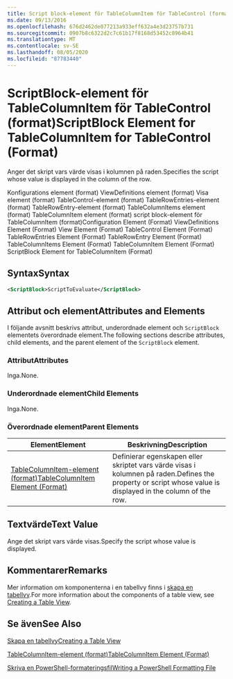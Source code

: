```yaml
---
title: Script block-element för TableColumnItem för TableControl (format) | Microsoft Docs
ms.date: 09/13/2016
ms.openlocfilehash: 676d2462de077213a933eff632a4e3d23757b731
ms.sourcegitcommit: 0907b8c6322d2c7c61b17f8168d53452c8964b41
ms.translationtype: MT
ms.contentlocale: sv-SE
ms.lasthandoff: 08/05/2020
ms.locfileid: "87783440"
---
```

# <a name="scriptblock-element-for-tablecolumnitem-for-tablecontrol-format"></a><span data-ttu-id="84e3b-102">ScriptBlock-element för TableColumnItem för TableControl (format)</span><span class="sxs-lookup"><span data-stu-id="84e3b-102">ScriptBlock Element for TableColumnItem for TableControl (Format)</span></span>

<span data-ttu-id="84e3b-103">Anger det skript vars värde visas i kolumnen på raden.</span><span class="sxs-lookup"><span data-stu-id="84e3b-103">Specifies the script whose value is displayed in the column of the row.</span></span>

<span data-ttu-id="84e3b-104">Konfigurations element (format) ViewDefinitions element (format) Visa element (format) TableControl-element (format) TableRowEntries-element (format) TableRowEntry-element (format) TableColumnItems element (format) TableColumnItem element (format) script block-element för TableColumnItem (format)</span><span class="sxs-lookup"><span data-stu-id="84e3b-104">Configuration Element (Format) ViewDefinitions Element (Format) View Element (Format) TableControl Element (Format) TableRowEntries Element (Format) TableRowEntry Element (Format) TableColumnItems Element (Format) TableColumnItem Element (Format) ScriptBlock Element for TableColumnItem (Format)</span></span>

## <a name="syntax"></a><span data-ttu-id="84e3b-105">Syntax</span><span class="sxs-lookup"><span data-stu-id="84e3b-105">Syntax</span></span>

```xml
<ScriptBlock>ScriptToEvaluate</ScriptBlock>
```

## <a name="attributes-and-elements"></a><span data-ttu-id="84e3b-106">Attribut och element</span><span class="sxs-lookup"><span data-stu-id="84e3b-106">Attributes and Elements</span></span>

<span data-ttu-id="84e3b-107">I följande avsnitt beskrivs attribut, underordnade element och `ScriptBlock` elementets överordnade element.</span><span class="sxs-lookup"><span data-stu-id="84e3b-107">The following sections describe attributes, child elements, and the parent element of the `ScriptBlock` element.</span></span>

### <a name="attributes"></a><span data-ttu-id="84e3b-108">Attribut</span><span class="sxs-lookup"><span data-stu-id="84e3b-108">Attributes</span></span>

<span data-ttu-id="84e3b-109">Inga.</span><span class="sxs-lookup"><span data-stu-id="84e3b-109">None.</span></span>

### <a name="child-elements"></a><span data-ttu-id="84e3b-110">Underordnade element</span><span class="sxs-lookup"><span data-stu-id="84e3b-110">Child Elements</span></span>

<span data-ttu-id="84e3b-111">Inga.</span><span class="sxs-lookup"><span data-stu-id="84e3b-111">None.</span></span>

### <a name="parent-elements"></a><span data-ttu-id="84e3b-112">Överordnade element</span><span class="sxs-lookup"><span data-stu-id="84e3b-112">Parent Elements</span></span>

|<span data-ttu-id="84e3b-113">Element</span><span class="sxs-lookup"><span data-stu-id="84e3b-113">Element</span></span>|<span data-ttu-id="84e3b-114">Beskrivning</span><span class="sxs-lookup"><span data-stu-id="84e3b-114">Description</span></span>|
|-------------|-----------------|
|[<span data-ttu-id="84e3b-115">TableColumnItem-element (format)</span><span class="sxs-lookup"><span data-stu-id="84e3b-115">TableColumnItem Element (Format)</span></span>](./tablecolumnitem-element-for-tablecolumnitems-for-tablecontrol-format.md)|<span data-ttu-id="84e3b-116">Definierar egenskapen eller skriptet vars värde visas i kolumnen på raden.</span><span class="sxs-lookup"><span data-stu-id="84e3b-116">Defines the property or script whose value is displayed in the column of the row.</span></span>|

## <a name="text-value"></a><span data-ttu-id="84e3b-117">Textvärde</span><span class="sxs-lookup"><span data-stu-id="84e3b-117">Text Value</span></span>

<span data-ttu-id="84e3b-118">Ange det skript vars värde visas.</span><span class="sxs-lookup"><span data-stu-id="84e3b-118">Specify the script whose value is displayed.</span></span>

## <a name="remarks"></a><span data-ttu-id="84e3b-119">Kommentarer</span><span class="sxs-lookup"><span data-stu-id="84e3b-119">Remarks</span></span>

<span data-ttu-id="84e3b-120">Mer information om komponenterna i en tabellvy finns i [skapa en tabellvy](./creating-a-table-view.md).</span><span class="sxs-lookup"><span data-stu-id="84e3b-120">For more information about the components of a table view, see [Creating a Table View](./creating-a-table-view.md).</span></span>

## <a name="see-also"></a><span data-ttu-id="84e3b-121">Se även</span><span class="sxs-lookup"><span data-stu-id="84e3b-121">See Also</span></span>

[<span data-ttu-id="84e3b-122">Skapa en tabellvy</span><span class="sxs-lookup"><span data-stu-id="84e3b-122">Creating a Table View</span></span>](./creating-a-table-view.md)

[<span data-ttu-id="84e3b-123">TableColumnItem-element (format)</span><span class="sxs-lookup"><span data-stu-id="84e3b-123">TableColumnItem Element (Format)</span></span>](./tablecolumnitem-element-for-tablecolumnitems-for-tablecontrol-format.md)

[<span data-ttu-id="84e3b-124">Skriva en PowerShell-formateringsfil</span><span class="sxs-lookup"><span data-stu-id="84e3b-124">Writing a PowerShell Formatting File</span></span>](./writing-a-powershell-formatting-file.md)

